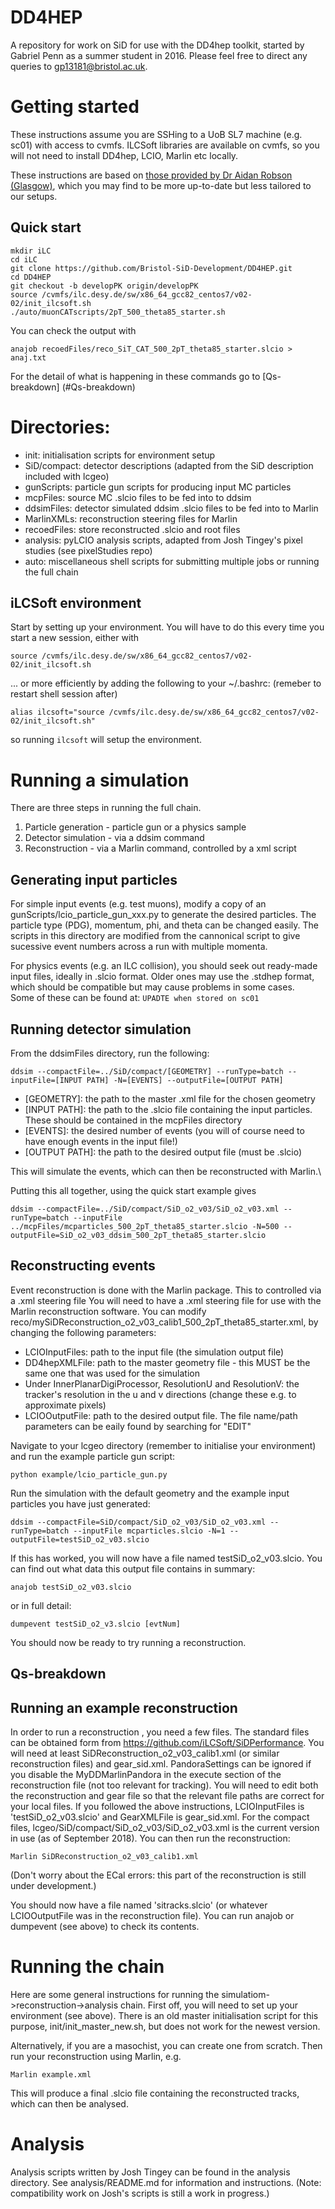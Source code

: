 # DD4HEP

A repository for work on SiD for use with the DD4hep toolkit, started by Gabriel Penn as a summer student in 2016. Please feel free to direct any queries to gp13181@bristol.ac.uk.

# Getting started
These instructions assume you are SSHing to a UoB SL7 machine (e.g. sc01) with access to cvmfs. ILCSoft libraries are available on cvmfs, so you will not need to install DD4hep, LCIO, Marlin etc locally.

These instructions are based on [those provided by Dr Aidan Robson (Glasgow)](https://twiki.ppe.gla.ac.uk/bin/view/LinearCollider/GlaSiDGettingStarted), which you may find to be more up-to-date but less tailored to our setups.

## Quick start
```
mkdir iLC
cd iLC
git clone https://github.com/Bristol-SiD-Development/DD4HEP.git
cd DD4HEP
git checkout -b developPK origin/developPK
source /cvmfs/ilc.desy.de/sw/x86_64_gcc82_centos7/v02-02/init_ilcsoft.sh
./auto/muonCATscripts/2pT_500_theta85_starter.sh
```
You can check the output with
```
anajob recoedFiles/reco_SiT_CAT_500_2pT_theta85_starter.slcio > anaj.txt
```
For the detail of what is happening in these commands go to [Qs-breakdown] (#Qs-breakdown)
# Directories:
 - init: initialisation scripts for environment setup
 - SiD/compact: detector descriptions (adapted from the SiD description included with lcgeo)
 - gunScripts: particle gun scripts for producing input MC particles
 - mcpFiles: source MC .slcio files to be fed into to ddsim
 - ddsimFiles: detector simulated ddsim .slcio files to be fed into to Marlin
 - MarlinXMLs: reconstruction steering files for Marlin
 - recoedFiles: store reconstructed .slcio and root files
 - analysis: pyLCIO analysis scripts, adapted from Josh Tingey's pixel studies (see pixelStudies repo)
 - auto: miscellaneous shell scripts for submitting multiple jobs or running the full chain


## iLCSoft environment
Start by setting up your environment. You will have to do this every time you start a new session, either with
```
source /cvmfs/ilc.desy.de/sw/x86_64_gcc82_centos7/v02-02/init_ilcsoft.sh
```
... or more efficiently by adding the following to your ~/.bashrc: (remeber to restart shell session after)
```
alias ilcsoft="source /cvmfs/ilc.desy.de/sw/x86_64_gcc82_centos7/v02-02/init_ilcsoft.sh"
```
so running `ilcsoft` will setup the environment.

# Running a simulation
There are three steps in running the full chain. 
1) Particle generation - particle gun or a physics sample
2) Detector simulation - via a ddsim command
3) Reconstruction - via a Marlin command, controlled by a xml script
## Generating input particles

For simple input events (e.g. test muons), modify a copy of an gunScripts/lcio_particle_gun_xxx.py to generate the desired particles. The particle type (PDG), momentum, phi, and theta can be changed easily. The scripts in this directory are modified from the cannonical script to give sucessive event numbers across a run with multiple momenta.

For physics events (e.g. an ILC collision), you should seek out ready-made input files, ideally in .slcio format. Older ones may use the .stdhep format, which should be compatible but may cause problems in some cases.\
Some of these can be found at:
`UPADTE when stored on sc01`

## Running detector simulation

From the ddsimFiles directory, run the following:

```
ddsim --compactFile=../SiD/compact/[GEOMETRY] --runType=batch --inputFile=[INPUT PATH] -N=[EVENTS] --outputFile=[OUTPUT PATH]
```
 - [GEOMETRY]: the path to the master .xml file for the chosen geometry
 - [INPUT PATH]: the path to the .slcio file containing the input particles. These should be contained in the mcpFiles directory
 - [EVENTS]: the desired number of events (you will of course need to have enough events in the input file!)
 - [OUTPUT PATH]: the path to the desired output file (must be .slcio)

This will simulate the events, which can then be reconstructed with Marlin.\

Putting this all together, using the quick start example gives
```
ddsim --compactFile=../SiD/compact/SiD_o2_v03/SiD_o2_v03.xml --runType=batch --inputFile ../mcpFiles/mcparticles_500_2pT_theta85_starter.slcio -N=500 --outputFile=SiD_o2_v03_ddsim_500_2pT_theta85_starter.slcio
```

## Reconstructing events

Event reconstruction is done with the Marlin package. This to controlled via a .xml steering file
You will need to have a .xml steering file for use with the Marlin reconstruction software. You can modify reco/mySiDReconstruction_o2_v03_calib1_500_2pT_theta85_starter.xml, by changing the following parameters:
 - LCIOInputFiles: path to the input file (the simulation output file)
 - DD4hepXMLFile: path to the master geometry file - this MUST be the same one that was used for the simulation
 - Under InnerPlanarDigiProcessor, ResolutionU and ResolutionV: the tracker's resolution in the u and v directions (change these e.g. to approximate pixels)
 - LCIOOutputFile: path to the desired output file.
The file name/path parameters can be eaily found by searching for "EDIT"

Navigate to your lcgeo directory (remember to initialise your environment) and run the example particle gun script:
```
python example/lcio_particle_gun.py
```
Run the simulation with the default geometry and the example input particles you have just generated:
```
ddsim --compactFile=SiD/compact/SiD_o2_v03/SiD_o2_v03.xml --runType=batch --inputFile mcparticles.slcio -N=1 --outputFile=testSiD_o2_v03.slcio
```
If this has worked, you will now have a file named testSiD_o2_v03.slcio. You can find out what data this output file contains in summary:
```
anajob testSiD_o2_v03.slcio
```
or in full detail:
```
dumpevent testSiD_o2_v3.slcio [evtNum]
```
You should now be ready to try running a reconstruction.

## Qs-breakdown
## Running an example reconstruction

In order to run a reconstruction , you need a few files. The standard files can be obtained form from https://github.com/iLCSoft/SiDPerformance. You will need at least SiDReconstruction_o2_v03_calib1.xml (or similar reconstruction files) and gear_sid.xml. PandoraSettings can be ignored if you disable the MyDDMarlinPandora in the execute section of the reconstruction file (not too relevant for tracking). You will need to edit both the reconstruction and gear file so that the relevant file paths are correct for your local files. If you followed the above instructions, LCIOInputFiles is 'testSiD_o2_v03.slcio' and GearXMLFile is gear_sid.xml.  For the compact files, lcgeo/SiD/compact/SiD_o2_v03/SiD_o2_v03.xml is the current version in use (as of September 2018). You can then run the reconstruction:
```
Marlin SiDReconstruction_o2_v03_calib1.xml
```
(Don't worry about the ECal errors: this part of the reconstruction is still under development.)

You should now have a file named 'sitracks.slcio' (or whatever LCIOOutputFile was in the reconstruction file). You can run anajob or dumpevent (see above) to check its contents.

# Running the chain

Here are some general instructions for running the simulatiom->reconstruction->analysis chain. First off, you will need to set up your environment (see above). There is an old master initialisation script for this purpose, init/init_master_new.sh, but does not work for the newest version.


 
Alternatively, if you are a masochist, you can create one from scratch. Then run your reconstruction using Marlin, e.g.

```
Marlin example.xml
```

This will produce a final .slcio file containing the reconstructed tracks, which can then be analysed.

# Analysis

Analysis scripts written by Josh Tingey can be found in the analysis directory. See analysis/README.md for information and instructions. (Note: compatibility work on Josh's scripts is still a work in progress.)
